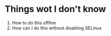 # Things wot I don't know 

1. How to do this offline
2. How can I do this without disabling SELinux
